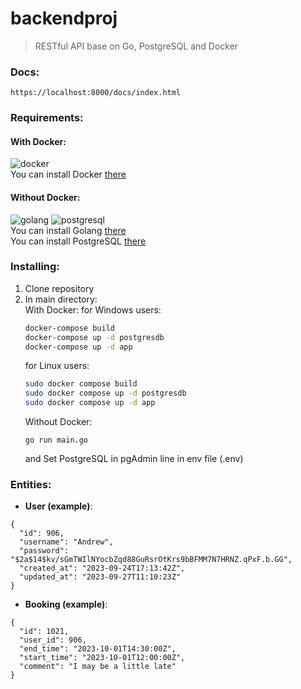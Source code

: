 # backendproj
> RESTful API base on Go, PostgreSQL and Docker

### Docs:
```
https://localhost:8000/docs/index.html
```

### Requirements:
#### With Docker:
 ![docker](https://badgen.net/static/docker/@latest/purple)<br/>
 You can install Docker <a href="https://docs.docker.com/engine/install/">there</a>

#### Without Docker:
 ![golang](https://badgen.net/static/go/1.13/green?icon=github) ![postgresql](https://badgen.net/static/postgresql/@latest/)<br/>
 You can install Golang <a href="https://go.dev/doc/install">there</a><br/>
 You can install PostgreSQL <a href="https://www.postgresql.org/download/">there</a>

### Installing:
1. Clone repository 
2. In main directory:<br/>
   With Docker:
    for Windows users:
      ```bash
      docker-compose build
      docker-compose up -d postgresdb
      docker-compose up -d app
      ```
    for Linux users:
      ```bash
      sudo docker compose build
      sudo docker compose up -d postgresdb
      sudo docker compose up -d app
      ```
   Without Docker:
    ```
    go run main.go
    ```
    and
    Set PostgreSQL in pgAdmin line in env file (.env)

### Entities:
 - **User (example)**:
```
{
  "id": 906,
  "username": "Andrew",
  "password": "$2a$14$kv/sGmTWIlNYocbZqd88GuRsrOtKrs9bBFMM7N7HRNZ.qPxF.b.GG",
  "created_at": "2023-09-24T17:13:42Z",
  "updated_at": "2023-09-27T11:10:23Z"
}
```
 - **Booking (example)**:
```
{
  "id": 1021,
  "user_id": 906,
  "end_time": "2023-10-01T14:30:00Z",
  "start_time": "2023-10-01T12:00:00Z",
  "comment": "I may be a little late"
}
```


